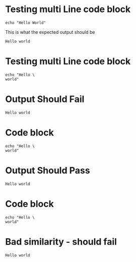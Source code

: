 # Testing multi Line code block

```azurecli-interactive
echo "Hello World"
```

This is what the expected output should be

<!--expected_similarity=0.8-->

```text
Hello world
```

# Testing multi Line code block

```azurecli-interactive
echo "Hello \
world"
```

# Output Should Fail

<!--expected_similarity=0.9-->

```text
Hello world
```

# Code block

```azurecli-interactive
echo "Hello \
world"
```

# Output Should Pass

<!--expected_similarity=1.0-->

```text
Hello world
```

# Code block

```azurecli-interactive
echo "Hello \
world"
```

# Bad similarity - should fail

<!--expected_similarity=0.9-->

```text
Hello world
```
